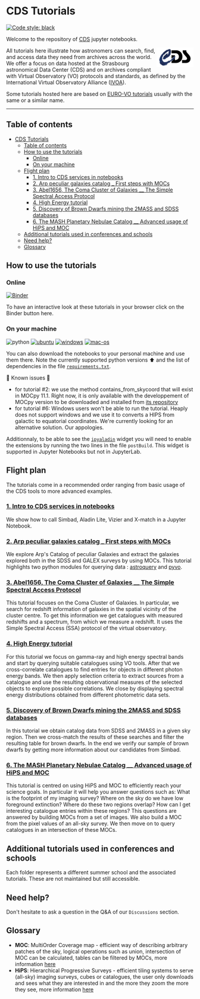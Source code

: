 <!-- markdownlint-disable MD033 -->

# CDS Tutorials

[![Code style: black](https://img.shields.io/badge/code%20style-black-000000.svg)](https://github.com/psf/black)

Welcome to the repository of [CDS](https://cds.u-strasbg.fr/) jupyter notebooks.

<img align="right" width="20%" alt="CDS logo" src="Notebooks/Data/images/cds.png">

All tutorials here illustrate how astronomers can search, find, and access data they need from archives across the world. We offer a focus on data hosted at the Strasbourg astronomical Data Center (CDS) and on archives compliant with Virtual Observatory (VO) protocols and standards, as defined by the International Virtual Observatory Alliance ([IVOA](https://www.ivoa.net/)).

Some tutorials hosted here are based on [EURO-VO tutorials](https://www.euro-vo.org/scientific-tutorials/) usually with the same or a similar name.

***

## Table of contents

- [CDS Tutorials](#cds-tutorials)
  - [Table of contents](#table-of-contents)
  - [How to use the tutorials](#how-to-use-the-tutorials)
    - [Online](#online)
    - [On your machine](#on-your-machine)
  - [Flight plan](#flight-plan)
    - [1. Intro to CDS services in notebooks](#1-intro-to-cds-services-in-notebooks)
    - [2. Arp peculiar galaxies catalog _ First steps with MOCs](#2-arp-peculiar-galaxies-catalog-_-first-steps-with-mocs)
    - [3. Abel1656, The Coma Cluster of Galaxies __ The Simple Spectral Access Protocol](#3-abel1656-the-coma-cluster-of-galaxies-__-the-simple-spectral-access-protocol)
    - [4. High Energy tutorial](#4-high-energy-tutorial)
    - [5. Discovery of Brown Dwarfs mining the 2MASS and SDSS databases](#5-discovery-of-brown-dwarfs-mining-the-2mass-and-sdss-databases)
    - [6. The MASH Planetary Nebulae Catalog __ Advanced usage of HiPS and MOC](#6-the-mash-planetary-nebulae-catalog-__-advanced-usage-of-hips-and-moc)
  - [Additional tutorials used in conferences and schools](#additional-tutorials-used-in-conferences-and-schools)
  - [Need help?](#need-help)
  - [Glossary](#glossary)

## How to use the tutorials

### Online

[![Binder](https://mybinder.org/badge_logo.svg)](https://mybinder.org/v2/gh/cds-astro/tutorials/master?filepath=Notebooks)

To have an interactive look at these tutorials in your browser click on the Binder button here.

### On your machine

![python](https://img.shields.io/badge/python-3.8%20%7C%203.9%20%7C%203.10-informational)
[![ubuntu](https://github.com/cds-astro/tutorials/actions/workflows/notebooks-check_ubuntu.yml/badge.svg)](https://github.com/cds-astro/tutorials/actions/workflows/notebooks-check_ubuntu.yml)
[![windows](https://github.com/cds-astro/tutorials/actions/workflows/notebooks-check_windows.yml/badge.svg)](https://github.com/cds-astro/tutorials/actions/workflows/notebooks-check_windows.yml)
[![mac-os](https://github.com/cds-astro/tutorials/actions/workflows/notebooks-checks_mac-os.yml/badge.svg)](https://github.com/cds-astro/tutorials/actions/workflows/notebooks-checks_mac-os.yml)

You can also download the notebooks to your personal machine and use them there. Note the currently supported python versions :arrow_up: and the list of dependencies in the file [`requirements.txt`](requirements.txt).

:rotating_light: Known issues :rotating_light:

- for tutorial #2: we use the method contains_from_skycoord that will exist in MOCpy 11.1. Right now, it is only available with the developpement of MOCpy version to be downloaded and installed from [its repository](https://github.com/cds-astro/mocpy)
- for tutorial #6: Windows users won't be able to run the tutorial. Heaply does not support windows and we use it to converts a HIPS from galactic to equatorial coordinates. We're currently looking for an alternative solution. Our appologies.

Additionnaly, to be able to see the [`ipyaladin`](https://github.com/cds-astro/ipyaladin) widget you will need to enable the extensions by running the two lines in the file `postBuild`. This widget is supported in Jupyter Notebooks but not in JupyterLab.

## Flight plan

The tutorials come in a recommended order ranging from basic usage of the CDS tools to more advanced examples.

### [1. Intro to CDS services in notebooks](Notebooks/1_Intro_to_CDS_services_in_notebooks.ipynb)

We show how to call Simbad, Aladin Lite, Vizier and X-match in a Jupyter Notebook.

### [2. Arp peculiar galaxies catalog _ First steps with MOCs](Notebooks/2_Arp_peculiar_galaxies_catalog__first_steps_with_MOCs.ipynb)

We explore Arp's Catalog of peculiar Galaxies and extract the galaxies explored both in the SDSS and GALEX surveys by using MOCs.
This tutorial highlights two python modules for querying data : [astroquery](https://astroquery.readthedocs.io/en/latest/index.html) and [pyvo](https://pyvo.readthedocs.io/en/latest/index.html).

### [3. Abel1656, The Coma Cluster of Galaxies __ The Simple Spectral Access Protocol](Notebooks/3_Abel1656_The_Coma_Cluster_of_Galaxies.ipynb)

This tutorial focuses on the Coma Cluster of Galaxies. In particular, we search for redshift information of galaxies in the spatial vicinity of the cluster centre. To get this information we get catalogues with measured redshifts and a spectrum, from which we measure a redshift. It uses the Simple Spectral Access (SSA) protocol of the virtual observatory.

### [4. High Energy tutorial](Notebooks/4_HighEnergy-tutorial.ipynb)

For this tutorial we focus on gamma-ray and high energy spectral bands and start by querying suitable catalogues using VO tools. After that we cross-correlate catalogues to find entries for objects in different photon energy bands. We then apply selection criteria to extract sources from a catalogue and use the resulting observational measures of the selected objects to explore possible correlations. We close by displaying spectral energy distributions obtained from different photometric data sets.

### [5. Discovery of Brown Dwarfs mining the 2MASS and SDSS databases](Notebooks/5_Discovery_of_Brown_Dwarfs_mining_the_2MASS_and_SDSS_databases.ipynb)

In this tutorial we obtain catalog data from SDSS and 2MASS in a given sky region. Then we cross-match the results of these searches and filter the resulting table for brown dwarfs. In the end we verify our sample of brown dwarfs by getting more information about our candidates from Simbad.

### [6. The MASH Planetary Nebulae Catalog __ Advanced usage of HiPS and MOC](Notebooks/6_The_MASH_Planetary_Nebulae_Catalog__Advanced_usage_of_HiPS_and_MOC.ipynb)

This tutorial is centred on using HiPS and MOC to efficiently reach your science goals. In particular it will help you answer questions such as: What is the footprint of my imaging survey? Where on the sky do we have low foreground extinction? Where do these two regions overlap? How can I get interesting catalogue entries within these regions? This questions are answered by building MOCs from a set of images. We also build a MOC from the pixel values of an all-sky survey. We then move on to query catalogues in an intersection of these MOCs.

## Additional tutorials used in conferences and schools

Each folder represents a different summer school and the associated tutorials. These are not maintained but still accessible.

## Need help?

Don't hesitate to ask a question in the Q&A of our `Discussions` section.

## Glossary

- **MOC**: MultiOrder Coverage map - efficient way of describing arbitrary patches of the sky, logical operations such as union, intersection of MOC can be calculated, tables can be filtered by MOCs, more information [here](https://ivoa.net/documents/MOC/)
- **HiPS**: Hierarchical Progressive Surveys - efficient tiling systems to serve (all-sky) imaging surveys, cubes or catalogues, the user only downloads and sees what they are interested in and the more they zoom the more they see, more information [here](https://aladin.u-strasbg.fr/hips/)
